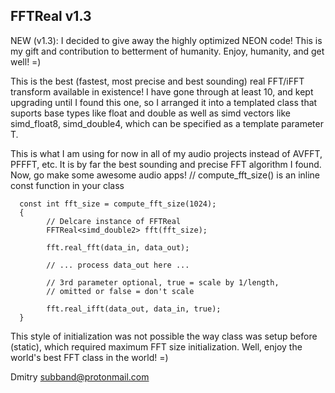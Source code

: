 FFTReal v1.3
------------

NEW (v1.3): I decided to give away the highly optimized NEON code!  This is my gift and contribution
            to betterment of humanity. Enjoy, humanity, and get well!  =)

This is the best (fastest, most precise and best sounding) real FFT/iFFT transform available 
in existence! I have gone through at least 10, and kept upgrading until I found this 
one, so I arranged it into a templated class that suports base types like float and double
as well as simd vectors like simd_float8, simd_double4, which can be specified as a template
parameter T. 

This is what I am using for now in all of my audio projects instead of AVFFT, PFFFT,
etc. It is by far the best sounding and precise FFT algorithm I found. Now, go make some awesome
audio apps! 
      // compute_fft_size() is an inline const function in your class
     
      const int fft_size = compute_fft_size(1024); 
      { 
            // Delcare instance of FFTReal
            FFTReal<simd_double2> fft(fft_size);

            fft.real_fft(data_in, data_out);
            
            // ... process data_out here ...
            
            // 3rd parameter optional, true = scale by 1/length, 
            // omitted or false = don't scale
            
            fft.real_ifft(data_out, data_in, true); 
      }
      
This style of initialization was not possible the way class was setup before (static),
which required maximum FFT size initialization. Well, enjoy the world's best FFT class
in the world! =)

Dmitry <subband@protonmail.com>
